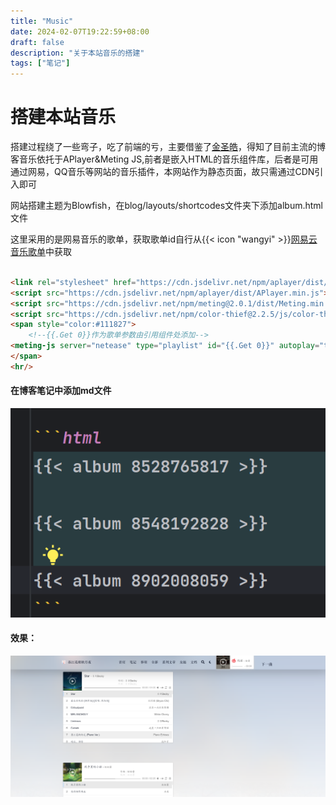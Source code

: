 ```yaml
---
title: "Music"
date: 2024-02-07T19:22:59+08:00
draft: false
description: "关于本站音乐的搭建"
tags: ["笔记"]
---
```


# 搭建本站音乐

搭建过程绕了一些弯子，吃了前端的亏，主要借鉴了[金圣皓](https://karlukle.site/)，得知了目前主流的博客音乐依托于APlayer&Meting JS,前者是嵌入HTML的音乐组件库，后者是可用通过网易，QQ音乐等网站的音乐插件，本网站作为静态页面，故只需通过CDN引入即可

网站搭建主题为Blowfish，在blog/layouts/shortcodes文件夹下添加album.html文件

这里采用的是网易音乐的歌单，获取歌单id自行从{{< icon "wangyi" >}}[网易云音乐歌单](https://music.163.com/#/discover/playlist)中获取

```html

<link rel="stylesheet" href="https://cdn.jsdelivr.net/npm/aplayer/dist/APlayer.min.css">
<script src="https://cdn.jsdelivr.net/npm/aplayer/dist/APlayer.min.js"></script>
<script src="https://cdn.jsdelivr.net/npm/meting@2.0.1/dist/Meting.min.js"></script>
<script src="https://cdn.jsdelivr.net/npm/color-thief@2.2.5/js/color-thief.min.js"></script>
<span style="color:#111827">
	<!--{{.Get 0}}作为歌单参数由引用组件处添加-->
<meting-js server="netease" type="playlist" id="{{.Get 0}}" autoplay="true" listFolded="true"></meting-js>
</span>
<hr/>
```

#### 在博客笔记中添加md文件

![img_1.png](img_1.png)

#### 效果：

![img.png](img.png)


